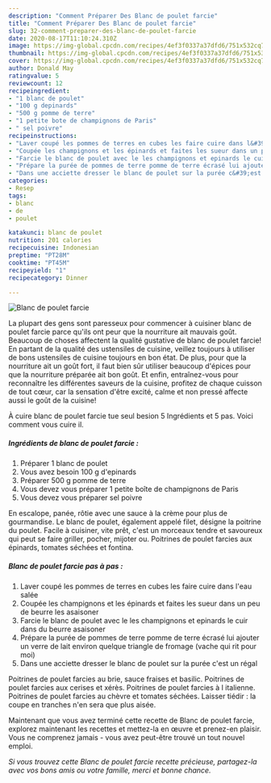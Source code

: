 ```yaml
---
description: "Comment Préparer Des Blanc de poulet farcie"
title: "Comment Préparer Des Blanc de poulet farcie"
slug: 32-comment-preparer-des-blanc-de-poulet-farcie
date: 2020-08-17T11:10:24.310Z
image: https://img-global.cpcdn.com/recipes/4ef3f0337a37dfd6/751x532cq70/blanc-de-poulet-farcie-photo-principale-de-la-recette.jpg
thumbnail: https://img-global.cpcdn.com/recipes/4ef3f0337a37dfd6/751x532cq70/blanc-de-poulet-farcie-photo-principale-de-la-recette.jpg
cover: https://img-global.cpcdn.com/recipes/4ef3f0337a37dfd6/751x532cq70/blanc-de-poulet-farcie-photo-principale-de-la-recette.jpg
author: Donald May
ratingvalue: 5
reviewcount: 12
recipeingredient:
- "1 blanc de poulet"
- "100 g depinards"
- "500 g pomme de terre"
- "1 petite bote de champignons de Paris"
- " sel poivre"
recipeinstructions:
- "Laver coupé les pommes de terres en cubes les faire cuire dans l&#39;eau salée"
- "Coupée les champignons et les épinards et faites les sueur dans un peu de beurre les asaisoner"
- "Farcie le blanc de poulet avec le les champignons et epinards le cuir dans du beurre asaisoner"
- "Prépare la purée de pommes de terre pomme de terre écrasé lui ajouter un verre de lait environ quelque triangle de fromage (vache qui rit pour moi)"
- "Dans une acciette dresser le blanc de poulet sur la purée c&#39;est un régal"
categories:
- Resep
tags:
- blanc
- de
- poulet

katakunci: blanc de poulet 
nutrition: 201 calories
recipecuisine: Indonesian
preptime: "PT28M"
cooktime: "PT45M"
recipeyield: "1"
recipecategory: Dinner

---
```



![Blanc de poulet farcie](https://img-global.cpcdn.com/recipes/4ef3f0337a37dfd6/751x532cq70/blanc-de-poulet-farcie-photo-principale-de-la-recette.jpg)

La plupart des gens sont paresseux pour commencer à cuisiner blanc de poulet farcie parce qu'ils ont peur que la nourriture ait mauvais goût. Beaucoup de choses affectent la qualité gustative de blanc de poulet farcie! En partant de la qualité des ustensiles de cuisine, veillez toujours à utiliser de bons ustensiles de cuisine toujours en bon état. De plus, pour que la nourriture ait un goût fort, il faut bien sûr utiliser beaucoup d'épices pour que la nourriture préparée ait bon goût. Et enfin, entraînez-vous pour reconnaître les différentes saveurs de la cuisine, profitez de chaque cuisson de tout cœur, car la sensation d'être excité, calme et non pressé affecte aussi le goût de la cuisine!

<!--inarticleads1-->

À cuire blanc de poulet farcie tue seul besion 5 Ingrédients et 5 pas. Voici comment vous cuire il.

##### Ingrédients de blanc de poulet farcie :

1. Préparer 1 blanc de poulet
1. Vous avez besoin 100 g d&#39;epinards
1. Préparer 500 g pomme de terre
1. Vous devez vous préparer 1 petite boîte de champignons de Paris
1. Vous devez vous préparer  sel poivre


En escalope, panée, rôtie avec une sauce à la crème pour plus de gourmandise. Le blanc de poulet, également appelé filet, désigne la poitrine du poulet. Facile à cuisiner, vite prêt, c&#39;est un morceaux tendre et savoureux qui peut se faire griller, pocher, mijoter ou. Poitrines de poulet farcies aux épinards, tomates séchées et fontina. 

<!--inarticleads2-->

##### Blanc de poulet farcie pas à pas :

1. Laver coupé les pommes de terres en cubes les faire cuire dans l&#39;eau salée
1. Coupée les champignons et les épinards et faites les sueur dans un peu de beurre les asaisoner
1. Farcie le blanc de poulet avec le les champignons et epinards le cuir dans du beurre asaisoner
1. Prépare la purée de pommes de terre pomme de terre écrasé lui ajouter un verre de lait environ quelque triangle de fromage (vache qui rit pour moi)
1. Dans une acciette dresser le blanc de poulet sur la purée c&#39;est un régal


Poitrines de poulet farcies au brie, sauce fraises et basilic. Poitrines de poulet farcies aux cerises et xérès. Poitrines de poulet farcies à l italienne. Poitrines de poulet farcies au chèvre et tomates séchées. Laisser tiédir : la coupe en tranches n&#39;en sera que plus aisée. 

<!--inarticleads1-->

<p>
Maintenant que vous avez terminé cette recette de Blanc de poulet farcie, explorez maintenant les recettes et mettez-la en œuvre et prenez-en plaisir. Vous ne comprenez jamais - vous avez peut-être trouvé un tout nouvel emploi.
</p>

<p>
<i>Si vous trouvez cette Blanc de poulet farcie recette précieuse, partagez-la avec vos bons amis ou votre famille, merci et bonne chance.</i>
</p>
